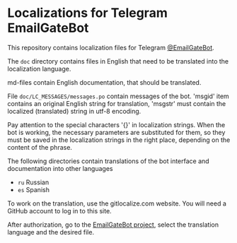 # Localizations for Telegram EmailGateBot

This repository contains localization files for Telegram [@EmailGateBot](http://t.me/EmailGateBot?start=utm_KDaxQG000_github-i18n).

The `doc` directory contains files in English that need to be translated into the localization language.

md-files contain English documentation, that should be translated.

File `doc/LC_MESSAGES/messages.po` contain messages of the bot.
'msgid' item contains an original English string for translation, 'msgstr' must contain the localized (translated) string in utf-8 encoding.

Pay attention to the special characters '{}' in localization strings. When the bot is working, the necessary parameters are substituted for them, so they must be saved in the localization strings in the right place, depending on the content of the phrase.

The following directories contain translations of the bot interface and documentation into other languages

- `ru` Russian
- `es` Spanish

To work on the translation, use the gitlocalize.com website. You will need a GitHub account to log in to this site.

After authorization, go to the [EmailGateBot project](https://gitlocalize.com/repo/5622), select the translation language and the desired file.
